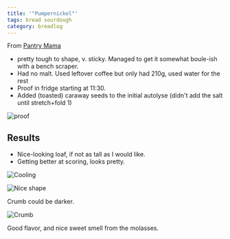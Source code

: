 ```yaml
---
title: '"Pumpernickel"'
tags: bread sourdough
category: breadlog
---
```

From [Pantry Mama](https://www.pantrymama.com/sourdough-pumpernickel-bread/)

- pretty tough to shape, v. sticky. Managed to get it somewhat boule-ish with a bench scraper.
- Had no malt. Used leftover coffee but only had 210g, used water for the rest
- Proof in fridge starting at 11:30.
- Added (toasted) caraway seeds to the initial autolyse (didn't add the salt until stretch+fold 1)

![proof](../assets/images/full/2024-03-05/proof.jpg)

## Results
- Nice-looking loaf, if not as tall as I would like. 
- Getting better at scoring, looks pretty.

![Cooling](../assets/images/full/2024-03-05/cool.jpg)

![Nice shape](../assets/images/full/2024-03-05/shape.jpg)

Crumb could be darker.

![Crumb](../assets/images/full/2024-03-05/crumb.jpg)

Good flavor, and nice sweet smell from the molasses.
